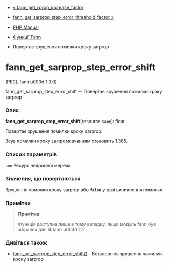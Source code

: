 - [«
fann_get_rprop_increase_factor](function.fann-get-rprop-increase-factor.md)
- [fann_get_sarprop_step_error_threshold_factor
»](function.fann-get-sarprop-step-error-threshold-factor.md)

- [PHP Manual](index.md)
- [Функції Fann](ref.fann.md)
- Повертає зрушення помилки кроку sarprop

# fann_get_sarprop_step_error_shift

(PECL fann u003d 1.0.0)

fann_get_sarprop_step_error_shift — Повертає зрушення помилки кроку sarprop

### Опис

**fann_get_sarprop_step_error_shift**(resource `$ann`): float

Повертає зрушення помилки кроку sarprop.

Зсув помилки кроку за промовчанням становить 1.385.

### Список параметрів

`ann`
Ресурс нейронної мережі.

### Значення, що повертаються

Зрушення помилки кроку sarprop або **`false`** у разі виникнення помилки.

### Примітки

> **Примітка**:
>
> Функція доступна лише в тому випадку, якщо модуль fann був зібраний для
> libfann u003d 2.2.

### Дивіться також

- [fann_set_sarprop_step_error_shift()](function.fann-set-sarprop-step-error-shift.md) -
Встановлює зрушення помилки кроку sarprop
